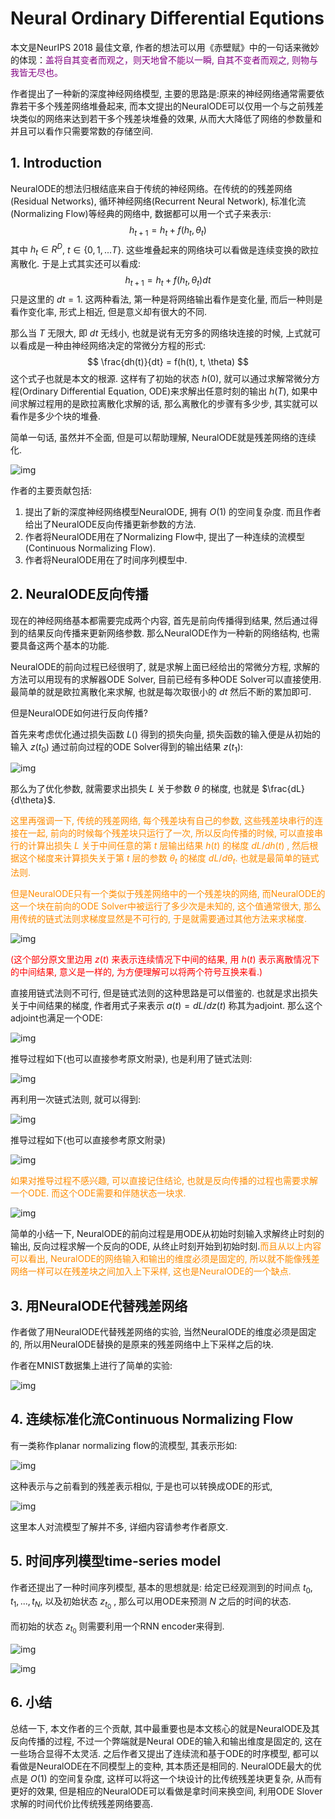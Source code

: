 # Neural Ordinary Differential Equtions

本文是NeurIPS 2018 最佳文章, 作者的想法可以用《赤壁赋》中的一句话来微妙的体现：<font color=Purple>盖将自其变者而观之，则天地曾不能以一瞬, 自其不变者而观之, 则物与我皆无尽也。</font>  

作者提出了一种新的深度神经网络模型, 主要的思路是:原来的神经网络通常需要依靠若干多个残差网络堆叠起来, 而本文提出的NeuralODE可以仅用一个与之前残差块类似的网络来达到若干多个残差块堆叠的效果, 从而大大降低了网络的参数量和并且可以看作只需要常数的存储空间.  

## 1. Introduction
NeuralODE的想法归根结底来自于传统的神经网络。在传统的的残差网络(Residual Networks), 循环神经网络(Recurrent Neural Network), 标准化流(Normalizing Flow)等经典的网络中, 数据都可以用一个式子来表示:
$$
  h_{t+1} = h_t + f(h_t, \theta_t)
$$
其中 $h_t \in R^D$, $t \in \lbrace 0,1,...T \rbrace$. 这些堆叠起来的网络块可以看做是连续变换的欧拉离散化. 于是上式其实还可以看成:  
$$
  h_{t+1} = h_t + f(h_t, \theta_t) dt
$$
只是这里的 $dt = 1$. 这两种看法, 第一种是将网络输出看作是变化量, 而后一种则是看作变化率, 形式上相近, 但是意义却有很大的不同.    

那么当 $T$ 无限大, 即 $dt$ 无线小,  也就是说有无穷多的网络块连接的时候, 上式就可以看成是一种由神经网络决定的常微分方程的形式:  
$$  
  \frac{dh(t)}{dt} = f(h(t), t, \theta)
$$
这个式子也就是本文的根源. 这样有了初始的状态 $h(0)$, 就可以通过求解常微分方程(Ordinary Differential Equation, ODE)来求解出任意时刻的输出 $h(T)$, 如果中间求解过程用的是欧拉离散化求解的话, 那么离散化的步骤有多少步, 其实就可以看作是多少个块的堆叠.    

简单一句话, 虽然并不全面, 但是可以帮助理解, NeuralODE就是残差网络的连续化.  

![img](res/007/2.png)

作者的主要贡献包括:  
1. 提出了新的深度神经网络模型NeuralODE, 拥有 $O(1)$ 的空间复杂度. 而且作者给出了NeuralODE反向传播更新参数的方法.  
2. 作者将NeuralODE用在了Normalizing Flow中, 提出了一种连续的流模型(Continuous Normalizing Flow).  
3. 作者将NeuralODE用在了时间序列模型中.  

## 2. NeuralODE反向传播
现在的神经网络基本都需要完成两个内容, 首先是前向传播得到结果, 然后通过得到的结果反向传播来更新网络参数. 那么NeuralODE作为一种新的网络结构, 也需要具备这两个基本的功能.  

NeuralODE的前向过程已经很明了, 就是求解上面已经给出的常微分方程, 求解的方法可以用现有的求解器ODE Solver, 目前已经有多种ODE Solver可以直接使用. 最简单的就是欧拉离散化来求解, 也就是每次取很小的 $dt$ 然后不断的累加即可.  

但是NeuralODE如何进行反向传播?  

首先来考虑优化通过损失函数 $L()$ 得到的损失向量, 损失函数的输入便是从初始的输入 $z(t_0)$ 通过前向过程的ODE Solver得到的输出结果 $z(t_1)$:

![img](res/007/1.png)

那么为了优化参数, 就需要求出损失 $L$ 关于参数 $\theta$ 的梯度, 也就是 $\frac{dL}{d\theta}$.  

<font color=DarkOrange>这里再强调一下, 传统的残差网络, 每个残差块有自己的参数, 这些残差块串行的连接在一起, 前向的时候每个残差块只运行了一次, 所以反向传播的时候, 可以直接串行的计算出损失 $L$ 关于中间任意的第 $t$ 层输出结果 $h(t)$ 的梯度 $dL/dh(t)$ , 然后根据这个梯度来计算损失关于第 $t$ 层的参数 $\theta_t$ 的梯度 $dL / d\theta_t$. 也就是最简单的链式法则. </font>  

<font color=DarkOrange>但是NeuralODE只有一个类似于残差网络中的一个残差块的网络, 而NeuralODE的这一个块在前向的ODE Solver中被运行了多少次是未知的, 这个值通常很大, 那么用传统的链式法则求梯度显然是不可行的, 于是就需要通过其他方法来求梯度.</font>  

![img](res/007/3.jpg)

 <font color=red>(这个部分原文里边用 $z(t)$ 来表示连续情况下中间的结果, 用 $h(t)$ 表示离散情况下的中间结果, 意义是一样的, 为方便理解可以将两个符号互换来看.)</font>

直接用链式法则不可行, 但是链式法则的这种思路是可以借鉴的. 也就是求出损失关于中间结果的梯度, 作者用式子来表示 $a(t) = dL / dz(t)$ 称其为adjoint. 那么这个adjoint也满足一个ODE:

![img](res/007/4.png)

推导过程如下(也可以直接参考原文附录), 也是利用了链式法则:

![img](res/007/5.png)

再利用一次链式法则, 就可以得到:

![img](res/007/6.png)

推导过程如下(也可以直接参考原文附录)

![img](res/007/7.png)

<font color=DarkOrange>如果对推导过程不感兴趣, 可以直接记住结论, 也就是反向传播的过程也需要求解一个ODE. 而这个ODE需要和伴随状态一块求.</font>

![img](res/007/8.png)

简单的小结一下, NeuralODE的前向过程是用ODE从初始时刻输入求解终止时刻的输出, 反向过程求解一个反向的ODE, 从终止时刻开始到初始时刻.<font color=DarkOrange>而且从以上内容可以看出, NeuralODE的网络输入和输出的维度必须是固定的, 所以就不能像残差网络一样可以在残差块之间加入上下采样, 这也是NeuralODE的一个缺点.</font>    

## 3. 用NeuralODE代替残差网络
作者做了用NeuralODE代替残差网络的实验, 当然NeuralODE的维度必须是固定的, 所以用NeuralODE替换的是原来的残差网络中上下采样之后的块.

作者在MNIST数据集上进行了简单的实验:

![img](res/007/9.png)

## 4. 连续标准化流Continuous Normalizing Flow
有一类称作planar normalizing flow的流模型, 其表示形如:

![img](res/007/10.png)

这种表示与之前看到的残差表示相似, 于是也可以转换成ODE的形式,

![img](res/007/11.png)

这里本人对流模型了解并不多, 详细内容请参考作者原文.  

## 5. 时间序列模型time-series model
作者还提出了一种时间序列模型, 基本的思想就是: 给定已经观测到的时间点 $t_0, t_1, ..., t_N$, 以及初始状态 $z_{t_0}$ , 那么可以用ODE来预测 $N$ 之后的时间的状态.  

而初始的状态 $z_{t_0}$ 则需要利用一个RNN encoder来得到.  

![img](res/007/12.png)

![img](res/007/13.png)

## 6. 小结
总结一下, 本文作者的三个贡献, 其中最重要也是本文核心的就是NeuralODE及其反向传播的过程, 不过一个弊端就是Neural ODE的输入和输出维度是固定的, 这在一些场合显得不太灵活. 之后作者又提出了连续流和基于ODE的时序模型, 都可以看做是NeuralODE在不同模型上的变种, 其本质还是相同的. NeuralODE最大的优点是 $O(1)$ 的空间复杂度, 这样可以将这一个块设计的比传统残差块更复杂, 从而有更好的效果, 但是相应的NeuralODE可以看做是拿时间来换空间, 利用ODE Slover求解的时间代价比传统残差网络要高.    
